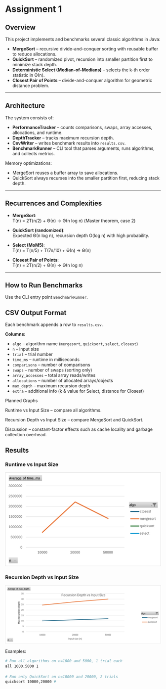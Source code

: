 # Assignment 1 

## Overview
This project implements and benchmarks several classic algorithms in Java:

- **MergeSort** – recursive divide-and-conquer sorting with reusable buffer to reduce allocations.
- **QuickSort** – randomized pivot, recursion into smaller partition first to minimize stack depth.
- **Deterministic Select (Median-of-Medians)** – selects the k-th order statistic in Θ(n).
- **Closest Pair of Points** – divide-and-conquer algorithm for geometric distance problem.

---

##  Architecture
The system consists of:
- **PerformanceTracker** – counts comparisons, swaps, array accesses, allocations, and runtime.
- **DepthTracker** – tracks maximum recursion depth.
- **CsvWriter** – writes benchmark results into `results.csv`.
- **BenchmarkRunner** – CLI tool that parses arguments, runs algorithms, and collects metrics.

Memory optimizations:
- MergeSort reuses a buffer array to save allocations.
- QuickSort always recurses into the smaller partition first, reducing stack depth.

---

##  Recurrences and Complexities
- **MergeSort**:  
  T(n) = 2T(n/2) + Θ(n) → Θ(n log n) (Master theorem, case 2)

- **QuickSort (randomized)**:  
  Expected Θ(n log n), recursion depth O(log n) with high probability.

- **Select (MoM5)**:  
  T(n) = T(n/5) + T(7n/10) + Θ(n) → Θ(n)

- **Closest Pair of Points**:  
  T(n) = 2T(n/2) + Θ(n) → Θ(n log n)

---

## How to Run Benchmarks
Use the CLI entry point `BenchmarkRunner`.
## CSV Output Format
Each benchmark appends a row to `results.csv`.

**Columns:**
- `algo` – algorithm name (`mergesort`, `quicksort`, `select`, `closest`)
- `n` – input size
- `trial` – trial number
- `time_ms` – runtime in milliseconds
- `comparisons` – number of comparisons
- `swaps` – number of swaps (sorting only)
- `array_accesses` – total array reads/writes
- `allocations` – number of allocated arrays/objects
- `max_depth` – maximum recursion depth
- `extra` – additional info (k & value for Select, distance for Closest)

Planned Graphs

Runtime vs Input Size – compare all algorithms.

Recursion Depth vs Input Size – compare MergeSort and QuickSort.

Discussion – constant-factor effects such as cache locality and garbage collection overhead.
##  Results

### Runtime vs Input Size
![Runtime vs Input Size](images/runtime.vs.n.png)

### Recursion Depth vs Input Size
![Recursion Depth vs Input Size](images/depth_vs_n.png)


Examples:
```bash
# Run all algorithms on n=1000 and 5000, 1 trial each
all 1000,5000 1

# Run only QuickSort on n=10000 and 20000, 2 trials
quicksort 10000,20000 #






